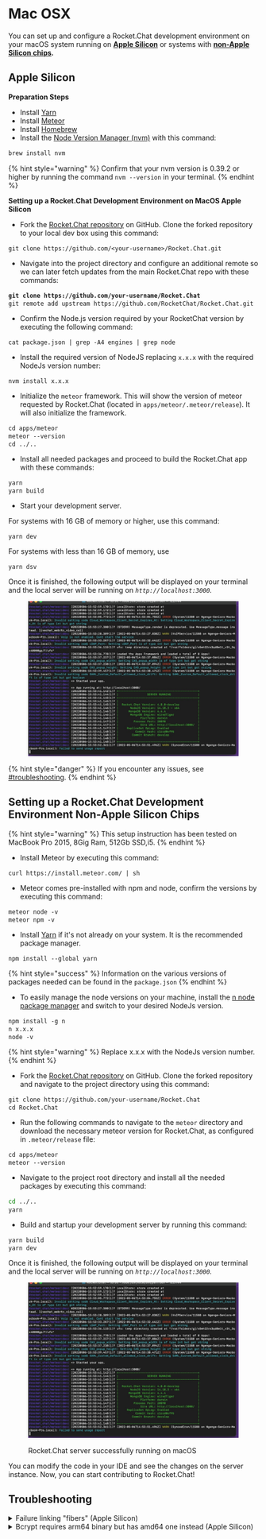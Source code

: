 # Mac OSX

You can set up and configure a  Rocket.Chat development environment on your macOS system running on [**Apple Silicon**](mac-osx.md#apple-silicon) or systems with [**non-Apple Silicon chips**](mac-osx.md#setting-up-a-rocket.chat-development-environment-non-apple-silicon-chips)**.**

## Apple Silicon

**Preparation Steps**

* Install [Yarn](https://classic.yarnpkg.com/lang/en/docs/install/#mac-stable)
* Install [Meteor](https://docs.meteor.com/install.html)
* Install [Homebrew](https://brew.sh/)
* Install the [Node Version Manager (nvm)](https://github.com/nvm-sh/nvm) with this command:

```bash
brew install nvm
```

{% hint style="warning" %}
Confirm that your nvm version is 0.39.2 or higher by running the command `nvm --version` in your terminal.
{% endhint %}

**Setting up a Rocket.Chat Development Environment on MacOS Apple Silicon**

* Fork the [Rocket.Chat repository](https://github.com/RocketChat) on GitHub. Clone the forked repository to your local dev box using this command:

```
git clone https://github.com/<your-username>/Rocket.Chat.git
```

* Navigate into the project directory and configure an additional remote so we can later fetch updates from the main Rocket.Chat repo with these commands:

<pre class="language-shell"><code class="lang-shell"><strong>git clone https://github.com/your-username/Rocket.Chat
</strong>git remote add upstream https://github.com/RocketChat/Rocket.Chat.git
</code></pre>

* Confirm the Node.js version required by your RocketChat version by executing the following command:

```
cat package.json | grep -A4 engines | grep node
```

* Install the required version of NodeJS replacing `x.x.x` with the required NodeJs version number:

```
nvm install x.x.x
```

* Initialize the `meteor` framework. This will show the version of meteor requested by Rocket.Chat (located in `apps/meteor/.meteor/release`). It will also initialize the framework.

```shell
cd apps/meteor
meteor --version
cd ../..
```

* Install all needed packages and proceed to build the Rocket.Chat app with these commands:

```shell
yarn
yarn build
```

* Start your development server.&#x20;

For systems with 16 GB of memory or higher, use this command:

```shell
yarn dev
```

For systems with less than 16 GB of memory, use

```shell
yarn dsv
```

Once it is finished, the following output will be displayed on your terminal and the local server will be running on _`http://localhost:3000`._

<figure><img src="../../../.gitbook/assets/Rocket.Chat server running on macOS.png" alt=""><figcaption></figcaption></figure>

{% hint style="danger" %}
If you encounter any issues, see [#troubleshooting](mac-osx.md#troubleshooting "mention").
{% endhint %}

## Setting up a Rocket.Chat Development Environment Non-Apple Silicon Chips

{% hint style="warning" %}
This setup instruction has been tested on MacBook Pro 2015, 8Gig Ram, 512Gb SSD,i5.
{% endhint %}

* Install Meteor by executing this command:

```
curl https://install.meteor.com/ | sh
```

* Meteor comes pre-installed with npm and node, confirm the versions by executing this command:

```
meteor node -v
meteor npm -v
```

* Install [Yarn](https://classic.yarnpkg.com/lang/en/docs/install/#mac-stable) if it's not already on your system. It is the recommended package manager.

```
npm install --global yarn
```

{% hint style="success" %}
Information on the various versions of packages needed can be found in the `package.json`
{% endhint %}

* To easily manage the node versions on your machine, install the [n node package manager](https://www.npmjs.com/package/n) and switch to your desired NodeJs version.

```
npm install -g n
n x.x.x
node -v
```

{% hint style="warning" %}
Replace x.x.x with the NodeJs version number.&#x20;
{% endhint %}

* Fork the [Rocket.Chat repository](https://github.com/RocketChat) on GitHub. Clone the forked repository and navigate to the project directory using this command:

```
git clone https://github.com/your-username/Rocket.Chat
cd Rocket.Chat
```

* Run the following commands to navigate to the `meteor` directory and download the necessary meteor version for Rocket.Chat, as configured in `.meteor/release` file:

```
cd apps/meteor
meteor --version
```

* Navigate to the project root directory and  install all the needed packages by executing this command:

```bash
cd ../..
yarn
```

* Build and startup your development server by running this command:

```
yarn build
yarn dev
```

Once it is finished, the following output will be displayed on your terminal and the local server will be running on _`http://localhost:3000`._

<figure><img src="../../../.gitbook/assets/Rocket.Chat server running on macOS.png" alt=""><figcaption><p>Rocket.Chat server successfully running on macOS</p></figcaption></figure>

You can modify the code in your IDE and see the changes on the server instance. Now, you can start contributing to Rocket.Chat!

## Troubleshooting

<details>

<summary>Failure linking "fibers" (Apple Silicon)</summary>

If `yarn` is failing on the link step for fibers with a log similar to:

```
➤ YN0007: │ fibers@npm:5.0.3 must be built because it never has been before or the last one failed
➤ YN0009: │ fibers@npm:5.0.3 couldn't be built successfully (exit code 1, logs can be found here: /private/var/folders/…/build.log)
➤ YN0009: │ fibers@npm:5.0.3 couldn't be built successfully (exit code 1, logs can be found here: /private/var/folders/…/build.log)
➤ YN0009: │ fibers@npm:5.0.3 couldn't be built successfully (exit code 1, logs can be found here: /private/var/folders/…/build.log)
```

*   Install `node-gyp` globally

    ```shell
    npm install node-gyp --global
    ```

    {% hint style="warning" %}
    `node-gyp` introduced breaking changes in Oct 2023 for v10.0.0+ and supports node `^16.14.0 || >=18.0.0`.
    If you are experiencing incompatible node version issues because of this, install `node-gyp@9.4.1` or older.
    See [recent releases](https://github.com/nodejs/node-gyp/releases) for more information. 
    {% endhint %}
*   Rebuild fibers for the system architecture manually

    ```shell
    cd node_modules/fibers
    node-gyp rebuild --arch=arm64
    ```

    {% hint style="warning" %}
    Depending on your `node-gyp` version, it may utilize the `distutils` package, which is deprecated in Python version `3.12`+. If you are
    experiencing issues at this step set your Python environment to an older version.
    {% endhint %}
*   Copy binary to the correct location

    ```shell
    mkdir bin/darwin-arm64-83
    cp build/Release/fibers.node bin/darwin-arm64-83/fibers.node
    ```
*   Copy the rebuilt module into meteor

    ```shell
    cd ../..
    rm -rf apps/meteor/node_modules/fibers/
    cp -r node_modules/fibers apps/meteor/node_modules/
    ```
* Follow the instructions below for fixing a Bcrypt problem, even though its error message has not yet appeared.

</details>

<details>

<summary>Bcrypt requires arm64 binary but has amd64 one instead (Apple Silicon)</summary>



The error specifically looks like the following:

```
(mach-o file, but is an incompatible architecture (have 'x86_64', need 'arm64e')), '/usr/local/lib/bcrypt_lib.node' (no such file), '/usr/lib/bcrypt_lib.node' (no such file)
```

*   Move to the bcrypt directory and rebuild everything

    ```shell
    cd node_modules/bcrypt
    make
    ```
*   Copy the rebuilt module into meteor

    ```shell
    cd ../..
    rm -rf apps/meteor/node_modules/bcrypt
    cp -r node_modules/bcrypt apps/meteor/node_modules/
    ```

</details>
